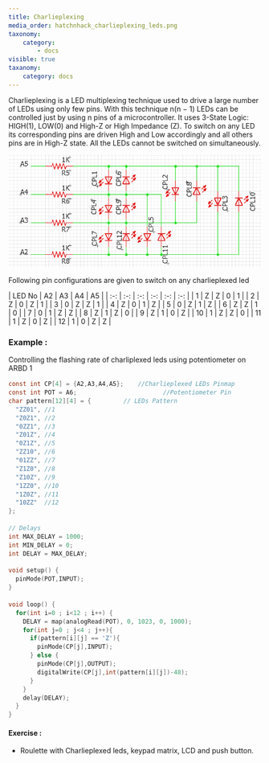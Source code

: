 ```yaml
---
title: Charlieplexing
media_order: hatchnhack_charlieplexing_leds.png
taxonomy:
    category:
        - docs
visible: true
taxanomy:
    category: docs
---
```


Charlieplexing is a LED multiplexing technique used to drive a large number of LEDs using only few pins. With this technique n(n − 1) LEDs can be controlled just by using n pins of a microcontroller. It uses 3-State Logic: HIGH(1), LOW(0) and High-Z or High Impedance (Z). To switch on any LED its corresponding pins are driven High and Low accordingly and all others pins are in High-Z state. All the LEDs cannot be switched on simultaneously.

![hatchnhack_charlieplexing_leds](hatchnhack_charlieplexing_leds.png?classes=caption "ARBD1 Charlieplexed LEDs")

Following pin configurations are given to switch on any charlieplexed led  

| LED No | A2 | A3 | A4 | A5 |
| :-: | :-: | :-: | :-: | :-: | :-: |
| 1 | Z | Z | 0 | 1 |
| 2 | Z | 0 | Z | 1 |
| 3 | 0 | Z | Z | 1 |
| 4 | Z | 0 | 1 | Z |
| 5 | 0 | Z | 1 | Z |
| 6 | Z | Z | 1 | 0 |
| 7 | 0 | 1 | Z | Z |
| 8 | Z | 1 | Z | 0 |
| 9 | Z | 1 | 0 | Z |
| 10 | 1 | Z | Z | 0 |
| 11 | 1 | Z | 0 | Z |
| 12 | 1 | 0 | Z | Z |
### Example :
Controlling the flashing rate of charliplexed leds using potentiometer on ARBD 1
```c
const int CP[4] = {A2,A3,A4,A5};	//Charlieplexed LEDs Pinmap
const int POT = A6;						   //Potentiometer Pin
char pattern[12][4] = {			// LEDs Pattern
  "ZZ01", //1
  "Z0Z1", //2
  "0ZZ1", //3
  "Z01Z", //4
  "0Z1Z", //5
  "ZZ10", //6
  "01ZZ", //7
  "Z1Z0", //8
  "Z10Z", //9
  "1ZZ0", //10
  "1Z0Z", //11
  "10ZZ"  //12
};                    

// Delays 
int MAX_DELAY = 1000;
int MIN_DELAY = 0;
int DELAY = MAX_DELAY;

void setup() {  
  pinMode(POT,INPUT);
}

void loop() {  
  for(int i=0 ; i<12 ; i++) {    
    DELAY = map(analogRead(POT), 0, 1023, 0, 1000);
    for(int j=0 ; j<4 ; j++){
      if(pattern[i][j] == 'Z'){
        pinMode(CP[j],INPUT);
      } else {
        pinMode(CP[j],OUTPUT);        
        digitalWrite(CP[j],int(pattern[i][j])-48);
      }          
    }
    delay(DELAY);   
  }    
}
```

#### Exercise :
+ Roulette with Charlieplexed leds, keypad matrix, LCD and push button.